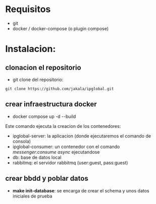 # Requisitos
 - git
 - docker / docker-compose (o plugin compose)
# Instalacion:
## clonacion el repositorio
 - git clone del repositorio:
```
git clone https://github.com/jakala/ipglobal.git
```

## crear infraestructura docker
 - docker compose up -d --build

Este comando ejecuta la creacion de los contenedores:
 - ipglobal-server: la aplicacion (donde ejecutaremos el comando de consola)
 - ipglobal-consumer: un contenedor con el comando *messenger:consume async* ejecutandose
 - db: base de datos local
 - rabbitmq: el servidor rabbitmq (user:guest, pass:guest)

## crear bbdd y poblar datos
 - **make init-database**: se encarga de crear el schema y unos datos iniciales de prueba
